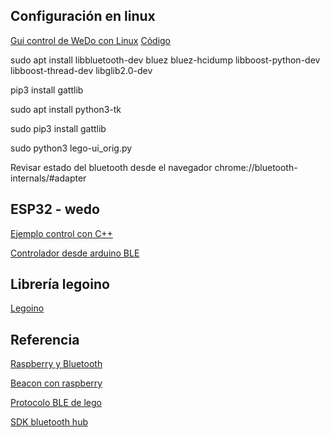 ## Configuración en linux

[Gui control de WeDo con Linux](https://www.dynamsoft.com/codepool/lego-wedo-motor-python-gui-linux.html) [Código](https://github.com/yushulx/lego-wedo-motor-control)

sudo apt install libbluetooth-dev bluez bluez-hcidump libboost-python-dev libboost-thread-dev libglib2.0-dev

pip3 install gattlib

sudo apt install python3-tk
 
sudo pip3 install gattlib

sudo python3 lego-ui_orig.py 

Revisar estado del bluetooth desde el navegador chrome://bluetooth-internals/#adapter


## ESP32 - wedo

[Ejemplo control con C++](https://github.com/lemio/esp32_ble_wedo)

[Controlador desde arduino BLE](https://github.com/hoharald/leguno-remote)


## Librería legoino

[Legoino](https://github.com/corneliusmunz/legoino)

## Referencia


[Raspberry y Bluetooth](https://howchoo.com/pi/bluetooth-raspberry-pi)

[Beacon con raspberry](https://programmerclick.com/article/1699291712/)

[Protocolo BLE de lego](https://lego.github.io/lego-ble-wireless-protocol-docs/index.html#document-1-Introduction)

[SDK bluetooth hub](https://education.lego.com/v3/assets/blt293eea581807678a/bltf5f6ecf8a7d88174/5f880200ed5ccb12e4342d96/lego_education_wedo2_communication_software_developer_kit.zip)